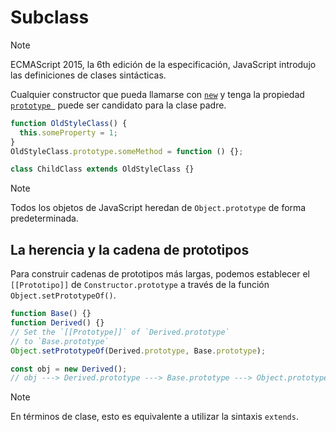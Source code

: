 # Subclass

> [!NOTE]
> ECMAScript 2015, la 6th edición de la especificación, JavaScript introdujo las definiciones de clases sintácticas.

Cualquier constructor que pueda llamarse con [`new`]() y tenga la propiedad [`prototype `]() puede ser candidato para la clase padre.

```js
function OldStyleClass() {
  this.someProperty = 1;
}
OldStyleClass.prototype.someMethod = function () {};

class ChildClass extends OldStyleClass {}
```
> [!NOTE]
> Todos los objetos de JavaScript heredan de `Object.prototype` de forma predeterminada.

## La herencia y la cadena de prototipos

Para construir cadenas de prototipos más largas, podemos establecer el `[[Prototipo]]` de `Constructor.prototype` a través de la función `Object.setPrototypeOf()`.

```js
function Base() {}
function Derived() {}
// Set the `[[Prototype]]` of `Derived.prototype`
// to `Base.prototype`
Object.setPrototypeOf(Derived.prototype, Base.prototype);

const obj = new Derived();
// obj ---> Derived.prototype ---> Base.prototype ---> Object.prototype ---> null
```

> [!NOTE]
> En términos de clase, esto es equivalente a utilizar la sintaxis `extends`.

